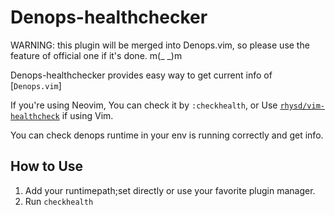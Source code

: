 # Denops-healthchecker

WARNING: this plugin will be merged into Denops.vim, so please use the feature of official one if it's done. m(_ _)m 


Denops-healthchecker provides easy way to get current info of [`Denops.vim`]

If you're using Neovim, You can check it by `:checkhealth`, or Use [`rhysd/vim-healthcheck`](https://github.com/rhysd/vim-healthcheck) if using Vim.

You can check denops runtime in your env is running correctly and get info.
 
## How to Use

1. Add your runtimepath;set directly or use your favorite plugin manager.
2. Run `checkhealth`
